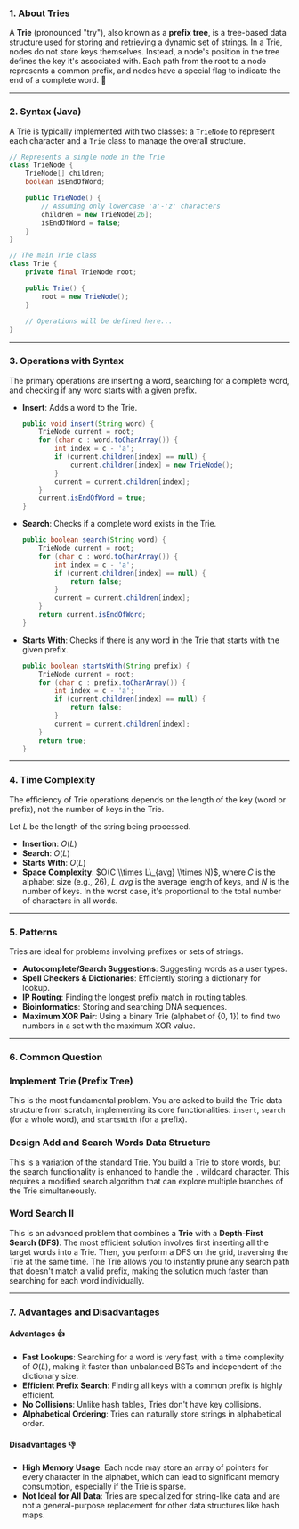 ### **1. About Tries**

A **Trie** (pronounced "try"), also known as a **prefix tree**, is a tree-based data structure used for storing and retrieving a dynamic set of strings. In a Trie, nodes do not store keys themselves. Instead, a node's position in the tree defines the key it's associated with. Each path from the root to a node represents a common prefix, and nodes have a special flag to indicate the end of a complete word. 🌳

-----

### **2. Syntax (Java)**

A Trie is typically implemented with two classes: a `TrieNode` to represent each character and a `Trie` class to manage the overall structure.

```java
// Represents a single node in the Trie
class TrieNode {
    TrieNode[] children;
    boolean isEndOfWord;

    public TrieNode() {
        // Assuming only lowercase 'a'-'z' characters
        children = new TrieNode[26]; 
        isEndOfWord = false;
    }
}

// The main Trie class
class Trie {
    private final TrieNode root;

    public Trie() {
        root = new TrieNode();
    }
    
    // Operations will be defined here...
}
```

-----

### **3. Operations with Syntax**

The primary operations are inserting a word, searching for a complete word, and checking if any word starts with a given prefix.

  * **Insert**: Adds a word to the Trie.

    ```java
    public void insert(String word) {
        TrieNode current = root;
        for (char c : word.toCharArray()) {
            int index = c - 'a';
            if (current.children[index] == null) {
                current.children[index] = new TrieNode();
            }
            current = current.children[index];
        }
        current.isEndOfWord = true;
    }
    ```

  * **Search**: Checks if a complete word exists in the Trie.

    ```java
    public boolean search(String word) {
        TrieNode current = root;
        for (char c : word.toCharArray()) {
            int index = c - 'a';
            if (current.children[index] == null) {
                return false;
            }
            current = current.children[index];
        }
        return current.isEndOfWord;
    }
    ```

  * **Starts With**: Checks if there is any word in the Trie that starts with the given prefix.

    ```java
    public boolean startsWith(String prefix) {
        TrieNode current = root;
        for (char c : prefix.toCharArray()) {
            int index = c - 'a';
            if (current.children[index] == null) {
                return false;
            }
            current = current.children[index];
        }
        return true;
    }
    ```

-----

### **4. Time Complexity**

The efficiency of Trie operations depends on the length of the key (word or prefix), not the number of keys in the Trie.

Let $L$ be the length of the string being processed.

  * **Insertion**: $O(L)$
  * **Search**: $O(L)$
  * **Starts With**: $O(L)$
  * **Space Complexity**: $O(C \\times L\_{avg} \\times N)$, where $C$ is the alphabet size (e.g., 26), $L\_{avg}$ is the average length of keys, and $N$ is the number of keys. In the worst case, it's proportional to the total number of characters in all words.

-----

### **5. Patterns**

Tries are ideal for problems involving prefixes or sets of strings.

  * **Autocomplete/Search Suggestions**: Suggesting words as a user types.
  * **Spell Checkers & Dictionaries**: Efficiently storing a dictionary for lookup.
  * **IP Routing**: Finding the longest prefix match in routing tables.
  * **Bioinformatics**: Storing and searching DNA sequences.
  * **Maximum XOR Pair**: Using a binary Trie (alphabet of {0, 1}) to find two numbers in a set with the maximum XOR value.

-----

### **6. Common Question**

### Implement Trie (Prefix Tree)
This is the most fundamental problem. You are asked to build the Trie data structure from scratch, implementing its core functionalities: `insert`, `search` (for a whole word), and `startsWith` (for a prefix).

### Design Add and Search Words Data Structure
This is a variation of the standard Trie. You build a Trie to store words, but the search functionality is enhanced to handle the `.` wildcard character. This requires a modified search algorithm that can explore multiple branches of the Trie simultaneously.

### Word Search II
This is an advanced problem that combines a **Trie** with a **Depth-First Search (DFS)**. The most efficient solution involves first inserting all the target words into a Trie. Then, you perform a DFS on the grid, traversing the Trie at the same time. The Trie allows you to instantly prune any search path that doesn't match a valid prefix, making the solution much faster than searching for each word individually.

-----

### **7. Advantages and Disadvantages**

#### **Advantages 👍**

  * **Fast Lookups**: Searching for a word is very fast, with a time complexity of $O(L)$, making it faster than unbalanced BSTs and independent of the dictionary size.
  * **Efficient Prefix Search**: Finding all keys with a common prefix is highly efficient.
  * **No Collisions**: Unlike hash tables, Tries don't have key collisions.
  * **Alphabetical Ordering**: Tries can naturally store strings in alphabetical order.

#### **Disadvantages 👎**

  * **High Memory Usage**: Each node may store an array of pointers for every character in the alphabet, which can lead to significant memory consumption, especially if the Trie is sparse.
  * **Not Ideal for All Data**: Tries are specialized for string-like data and are not a general-purpose replacement for other data structures like hash maps.